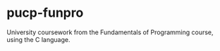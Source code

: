 # pucp-funpro
University coursework from the Fundamentals of Programming course, using the C language.
